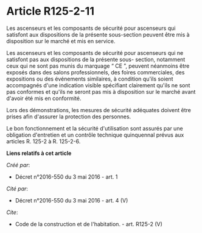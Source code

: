 # Article R125-2-11

Les ascenseurs et les composants de sécurité pour ascenseurs qui satisfont aux dispositions de la présente sous-section
peuvent être mis à disposition sur le marché et mis en service. 

Les ascenseurs et les composants de sécurité pour ascenseurs qui ne satisfont pas aux dispositions de la présente sous-
section, notamment ceux qui ne sont pas munis du marquage “ CE ”, peuvent néanmoins être exposés dans des salons
professionnels, des foires commerciales, des expositions ou des événements similaires, à condition qu'ils soient accompagnés
d'une indication visible spécifiant clairement qu'ils ne sont pas conformes et qu'ils ne seront pas mis à disposition sur le
marché avant d'avoir été mis en conformité. 

Lors des démonstrations, les mesures de sécurité adéquates doivent être prises afin d'assurer la protection des personnes. 

Le bon fonctionnement et la sécurité d'utilisation sont assurés par une obligation d'entretien et un contrôle technique
quinquennal prévus aux articles R. 125-2 à R. 125-2-6.

**Liens relatifs à cet article**

_Créé par_:

  - Décret n°2016-550 du 3 mai 2016 - art. 1

_Cité par_:

  - Décret n°2016-550 du 3 mai 2016 - art. 4 (V)

_Cite_:

  - Code de la construction et de l'habitation. - art. R125-2 (V)
